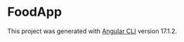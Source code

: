 # FoodApp

This project was generated with [Angular CLI](https://github.com/angular/angular-cli) version 17.1.2.

